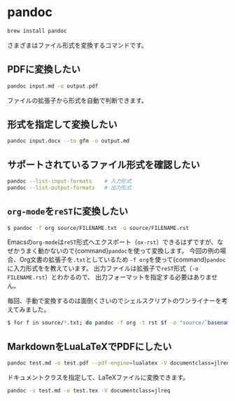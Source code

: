 # pandoc

```bash
brew install pandoc
```

さまざまはファイル形式を変換するコマンドです。

## PDFに変換したい

```bash
pandoc input.md -o output.pdf
```

ファイルの拡張子から形式を自動で判断できます。

## 形式を指定して変換したい

```bash
pandoc input.docx --to gfm -o output.md
```

## サポートされているファイル形式を確認したい

```bash
pandoc --list-input-formats    # 入力形式
pandoc --list-output-formats   # 出力形式
```

## ``org-mode``を``reST``に変換したい

```bash
$ pandoc -f org source/FILENAME.txt -o source/FILENAME.rst
```

Emacsの``org-mode``は``reST``形式へエクスポート（``ox-rst``）できるはずですが、なぜかうまく動かないので{command}`pandoc`を使って変換します。
今回の例の場合、Org文書の拡張子を``.txt``としているため
``-f org``を使って{command}`pandoc`に入力形式をを教えています。
出力ファイルは拡張子で``reST``形式（``-o FILENAME.rst``）とわかるので、
出力フォーマットを指定する必要はありません。

毎回、手動で変換するのは面倒くさいのでシェルスクリプトのワンライナーを考えてみました。

```bash
$ for f in source/*.txt; do pandoc -f org -t rst $f -o "source/`basename $f .txt`.rst"; done
```

## MarkdownをLuaLaTeXでPDFにしたい

```bash
pandoc test.md -o test.pdf --pdf-engine=lualatex -V documentclass=jlreq
```

ドキュメントクラスを指定して、LaTeXファイルに変換できます。

```bash
pandoc -s test.md -o test.tex -V documentclass=jlreq
```
